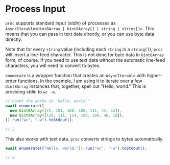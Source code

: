 # Process Input

`proc` supports standard input (_stdin_) of processes as
`AsyncIterable<Uint8Array | Uint8Array[] | string | string[]>`. This means that
you can pass in text data directly, or you can use byte data directly.

Note that for every `string` value (including each `string` in a `string[]`),
`proc` will insert a line-feed character. This is not done for byte data in
`Uint8Array` form, of course. If you need to use text data without the automatic
line-feed characters, you will need to convert to bytes.

`enumerate` is a wrapper function that creates an `AsyncIterable` with
higher-order functions. In the example, I am using it to iterate over a few
`Uint8Array` instances that, together, spell out "Hello, world." This is
providing stdin to `wc -w`.

```typescript
// Count the words in 'Hello, world."
await enumerate([
  new Uint8Array([72, 101, 108, 108, 111, 44, 32]),
  new Uint8Array([119, 111, 114, 108, 100, 46, 10]),
]).run("wc", "-w").toStdout();

// 2
```

This also works with text data. `proc` converts strings to bytes automatically.

```typescript
await enumerate(["Hello, world."]).run("wc", "-w").toStdout();

// 2
```
